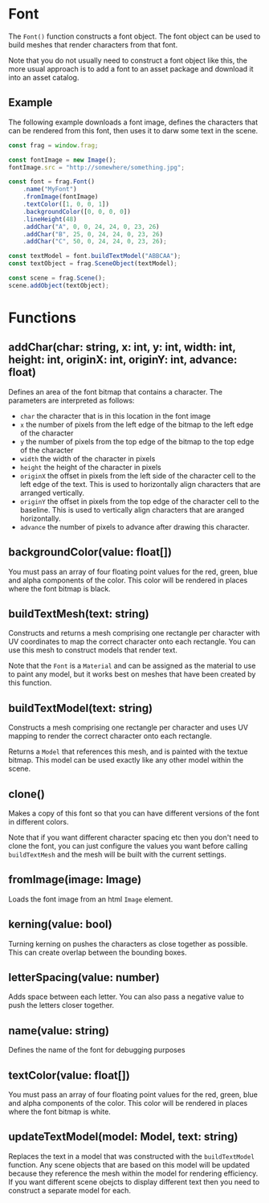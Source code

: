 # Font

The `Font()` function constructs a font object. The font object can be used to build 
meshes that render characters from that font.

Note that you do not usually need to construct a font object like this, the more
usual approach is to add a font to an asset package and download it into an
asset catalog.

## Example

The following example downloads a font image, defines the characters that can be 
rendered from this font, then uses it to darw some text in the scene.

```javascript
const frag = window.frag;

const fontImage = new Image();
fontImage.src = "http://somewhere/something.jpg";

const font = frag.Font()
    .name("MyFont")
    .fromImage(fontImage)
    .textColor([1, 0, 0, 1])
    .backgroundColor([0, 0, 0, 0])
    .lineHeight(48)
    .addChar("A", 0, 0, 24, 24, 0, 23, 26)
    .addChar("B", 25, 0, 24, 24, 0, 23, 26)
    .addChar("C", 50, 0, 24, 24, 0, 23, 26);

const textModel = font.buildTextModel("ABBCAA");
const textObject = frag.SceneObject(textModel);

const scene = frag.Scene();
scene.addObject(textObject);
```

# Functions

## addChar(char: string, x: int, y: int, width: int, height: int, originX: int, originY: int, advance: float)
Defines an area of the font bitmap that contains a character. The parameters are interpreted as follows:
* `char` the character that is in this location in the font image
* `x` the number of pixels from the left edge of the bitmap to the left edge of the character
* `y` the number of pixels from the top edge of the bitmap to the top edge of the character
* `width` the width of the character in pixels
* `height` the height of the character in pixels
* `originX` the offset in pixels from the left side of the character cell to the left edge of the text. This is used to horizontally align characters that are arranged vertically.
* `originY` the offset in pixels from the top edge of the character cell to the baseline. This is used to vertically align characters that are aranged horizontally.
* `advance` the number of pixels to advance after drawing this character.

## backgroundColor(value: float[])
You must pass an array of four floating point values for the red, green, blue and alpha
components of the color. This color will be rendered in places where the font bitmap is
black.

## buildTextMesh(text: string)
Constructs and returns a mesh comprising one rectangle per character with UV 
coordinates to map the correct character onto each rectangle. You can use this mesh
to construct models that render text.

Note that the `Font` is a `Material` and can be assigned as the material to use to
paint any model, but it works best on meshes that have been created by this function.

## buildTextModel(text: string)
Constructs a mesh comprising one rectangle per character and uses UV mapping to render the
correct character onto each rectangle.

Returns a `Model` that references this mesh, and is painted with the textue bitmap. This model
can be used exactly like any other model within the scene.

## clone()
Makes a copy of this font so that you can have different versions of the font in different
colors.

Note that if you want different character spacing etc then you don't need to clone the
font, you can just configure the values you want before calling `buildTextMesh` and the
mesh will be built with the current settings.

## fromImage(image: Image)
Loads the font image from an html `Image` element.

## kerning(value: bool)
Turning kerning on pushes the characters as close together as possible.
This can create overlap between the bounding boxes.

## letterSpacing(value: number)
Adds space between each letter. You can also pass a negative value to
push the letters closer together.

## name(value: string)
Defines the name of the font for debugging purposes

## textColor(value: float[])
You must pass an array of four floating point values for the red, green, blue and alpha
components of the color. This color will be rendered in places where the font bitmap is
white.

## updateTextModel(model: Model, text: string)
Replaces the text in a model that was constructed with the `buildTextModel` function.
Any scene objects that are based on this model will be updated because they reference the
mesh within the model for rendering efficiency. If you want different scene obejcts to 
display different text then you need to construct a separate model for each.